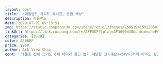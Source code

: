 ```yaml
---
layout: post 
title:  "애들랜드 큐피트 워터건, 혼합 색상" 
description: 애들랜드  ..
date: 2020-07-01 09:10:51 
img: https://static.coupangcdn.com/image/retail/images/250519415922050-4d2a45dd-c4db-474e-b522-ae5d845a3af1.jpg 
linkUrl: https://link.coupang.com/re/AFFSDP?lptag=AF3600438&subid=ahnPublicAsk&pageKey=205964836&itemId=607018365&vendorItemId=4592158917&traceid=V0-113-658ca4639d4a1166 
categories: [1020] 
color: A566FF 
price: 9960 
author: Ask View Shop 
cont:  "(물총 전체 크기도 6세 아이가 들고 놀기 적당한 크기예요)<br/>(저희 아이도 갖고 놀다 바닥에 떨어뜨려서 펌프 막대 부분이 똑 부러져서 청테이프로 칭칭 감아서 사용하고 있네요 ㅠ)<br/>(펌프도 뻑뻑하지 않고 부드러워서 6세 아이의 힘으로도 쉽게 잘 가지고 놀았어요)<br/>510세 아이들이 열심히 가지고 놀기에는 잠깐 가지고 놀다가 포기할 정도로 엄청 뻑뻑한 편이에요.<br/><br/>가지고 놀 아이들이 괜찮다고 하면 문제 없죠, 뭐.<br/><br/>그래도 8월 여름 휴가 때 바닷가에서 바닷물 넣고 열심히 놀 수 있을 것 같긴 해요.<br/><br/>그래도 어린동생이 좋아하는 것을 보니 확실히 후회 없는 선택이 아닐까 싶어요.<br/><br/>근데 그냥  이렇게 눕혀놓은 상태에서 물을 담으시면 안 되고 다 담았다 싶으면 ㅣ 로 세워서<br/>금액적인 면을 고려했을 때 솔직히 이 뻑뻑한 펌프질에 이 금액은 다소 아쉬운 점이 있어요.<br/><br/>기존 물총에서 느낄 수 있을 법한 기본적인 단점들은 보완 되었지만,<br/>다만 물총 펌프부분이 얇아서 무리한 충격을 가하거나 높은 곳에서 떨구면 쉽게 부러지니 조심하고<br/>대신 단점은 펌프질이 어린애들이 하기 조금 힘들 수 있다는 점?<br/>멋진 물놀이 도구네요 물총은 다들 갖고 있는데 활 모양은 드물잖아요 이제 여름 수영장에서 새로운 모양의 물총 놀이로 인싸되라고 ㅋㅋ 주문해서 받았답니다.<br/><br/>물 주입구 마개를 열고 물을 넣을 때 물총을 살짝 세워서 들어주면 좀 더 많을 양의 물을 넣을 수 있어요<br/>물총 펌프의 부드러움과 물총 분사력을 보여드리기 위해 동영상 찍어서 첨부했어요<br/>배낭물총은 물을 보충할 때마다 벗어야하는 불편함이 있고<br/>보관시에는 반드시 펌프를 끝까지 밀어넣은 상태로 보관해야해요<br/>보시면 생산물배상 책임보험도 기재되어있어 어린이 안전에 신경쓰는 곳이구나 싶어요.<br/> 다만 나이가... <br/>8세 이상인데요, 저희 아이는 6살이지만 덩치도 조금은 있기에 일단 줘보자 하고 들였답니다.<br/><br/>봐도 디자인이 상당히 멋져요.<br/> 저렴이 물총의 경우 가끔 플라스틱이 얇게 느껴질 때도 있고 좀 투박한 마감처리에 색상도 투박한데 요거는... <br/>금형(?) 만드는 데 고생깨나 했을 듯 한 디자인에다가 두께감도 상당해요.<br/> 잘 깨지거나 망가지지 않을 것 같아요.<br/><br/>뻑뻑한 부분 제외하고는 정말 괜찮은 제품이에요^^<br/>성인 갬성과 아이들 감성은 다르다고 하잖아요ㅋㅋㅋㅋ<br/>손에 잡고 쏘는 물총 (너프)은 6세아이가 사용하기에는 힘이 좀 부족해서<br/>쉽게 사용할 수 있는 형태의 물총을 찾던 중 아이가 사용하기 편하고 모양도 특이하고 예뻐서 구입했습니다.<br/><br/>역시나 배송은 깔끔하게 바로 다음 날 받았구요 큐피트워터건... <br/>이라고 비닐에 담겨 짜잔! 하고 나타나네요.<br/> 자세히<br/>역시나 아이가 보자마자 물도 안넣고 집에서 활쏘기 놀이를 시작하네요 ㅎㅎ 로빈훗인줄... <br/><br/>열심히 펌프질 하고 쐈는데 우선 기존 물총들과 달리 물줄기가 올곧고 잘 뻗어나가는 편이에요.<br/><br/>우선 물을 담을 수 있는 공간은 꽤 넓고 많이 들어가는 편이에요.<br/><br/>우선 오자마자 제가 먼저 놀았어요.<br/><br/>일단 욕실에서부터 개시했는데 아이가 좀 힘을 들여야 하네요.<br/> 힘을 들여서 쏜 보람이 있게 물줄기도 상당히 세요 괜히 분사거리 10미터가 아니군요.<br/> 동영상도 찍었는데 못올리네요ㅜ.<br/> 이 정도면 여름 수영장에서 꽤 재미나게 갖고 놀 수 있을 것 같아요.<br/> 잘 쓸게요<br/>중간에 고여있던 물들이 밑으로 내려가게 해준 뒤에 더 담아주시면 더 들어가요.<br/><br/>집에 초등학생 어린아이가 있긴 한데 주기 전에 제가 먼저 가지고 놀았다고 하니 뭔가 좀 그렇네요.<br/>.<br/>ㅋㅋ<br/>펌프에도 손잡이가 있어서 기존에 사용하던 물총들 보다 편하다고 하더군요<br/>펌프질을 하면 물줄기가 꽤 강하고 멀리 분사되기 때문에 어린 아이들이 갖고 놀 경우에는 부모님의 주의가 필요할 것 같아요 (상대방의 눈을 겨냥하여 발사하지 않도록 조심시켜 주세요)<br/>활 몸통부분에 굴곡이 있어서 아이가 잡았을 때 그립감이 좋고<br/>" 
---
```

